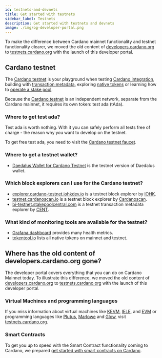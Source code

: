 ```yaml
---
id: testnets-and-devnets
title: Get started with testnets
sidebar_label: Testnets
description: Get started with testnets and devnets
image: ./img/og-developer-portal.png
--- 
```


To make the difference between Cardano mainnet functionality and testnet functionality clearer, we moved the old content of [developers.cardano.org](https://developers.cardano.org) to [testnets.cardano.org](https://testnets.cardano.org) with the launch of this developer portal.

## Cardano testnet
The [Cardano testnet](https://testnets.cardano.org/en/testnets/cardano/overview/) is your playground when testing [Cardano integration](/docs/integrate-cardano/), building with [transaction metadata](/docs/transaction-metadata/), exploring [native tokens](/docs/native-tokens/) or learning how to [operate a stake pool](/docs/operate-a-stake-pool/).

Because the [Cardano testnet](https://testnets.cardano.org/en/testnets/cardano/overview/) is an independent network, separate from the Cardano mainnet, it requires its own token: test ada (tAda).  

### Where to get test ada?
Test ada is worth nothing. With it you can safely perform all tests free of charge - the reason why you want to develop on the testnet. 

To get free test ada, you need to visit the [Cardano testnet faucet](/docs/integrate-cardano/testnet-faucet/). 

### Where to get a testnet wallet?
- [Daedalus Wallet for Cardano Testnet](https://testnets.cardano.org/en/testnets/cardano/get-started/wallet/) is the testnet version of Daedalus wallet.

### Which block explorers can I use for the Cardano testnet?
- [explorer.cardano-testnet.iohkdev.io](https://explorer.cardano-testnet.iohkdev.io/) is a testnet block explorer by [IOHK](https://iohk.io).
- [testnet.cardanoscan.io](https://testnet.cardanoscan.io) is a testnet block explorer by [Cardanoscan](https://cardanoscan.io).
- [bi-testnet.stakepoolcentral.com](https://bi-testnet.stakepoolcentral.com) is a testnet transaction metadata explorer by [CENT](https://cent.stakepoolcentral.com).

### What kind of monitoring tools are available for the testnet?
- [Grafana dashboard](https://monitoring.cardano-testnet.iohkdev.io/grafana/d/Oe0reiHef/cardano-application-metrics-v2?orgId=1&refresh=1m&from=now-7d&to=now) provides many health metrics.
- [tokentool.io](https://tokentool.io) lists all native tokens on mainnet and testnet.

## Where has the old content of developers.cardano.org gone?
The developer portal covers everything that you can do on Cardano Mainnet today. To illustrate this difference, we moved the old content of [developers.cardano.org](https://developers.cardano.org) to [testnets.cardano.org](https://testnets.cardano.org) with the launch of this developer portal.

### Virtual Machines and programming languages
If you miss information about virtual machines like [KEVM](https://testnets.cardano.org/en/virtual-machines/kevm/overview/), [IELE](https://testnets.cardano.org/en/virtual-machines/iele/overview/), and [EVM](https://testnets.cardano.org/en/virtual-machines/evm/overview/) or programming languages like [Plutus](https://testnets.cardano.org/en/programming-languages/plutus/overview/), [Marlowe](https://testnets.cardano.org/en/programming-languages/marlowe/overview/) and [Glow](https://testnets.cardano.org/en/programming-languages/glow/overview/), visit [testnets.cardano.org](https://testnets.cardano.org).

### Smart Contracts
To get you up to speed with the Smart Contract functionality coming to Cardano, we prepared [get started with smart contracts on Cardano](/docs/smart-contracts/).


